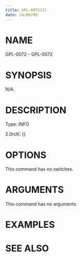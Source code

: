 ```yaml
---
title: GPL-0072(2)
date: 24/09/08
---
```


# NAME

GPL-0072 - GPL-0072

# SYNOPSIS

N/A.

# DESCRIPTION

Type: INFO

2.0rcK: {}

# OPTIONS

This command has no switches.

# ARGUMENTS

This command has no arguments.

# EXAMPLES

# SEE ALSO
